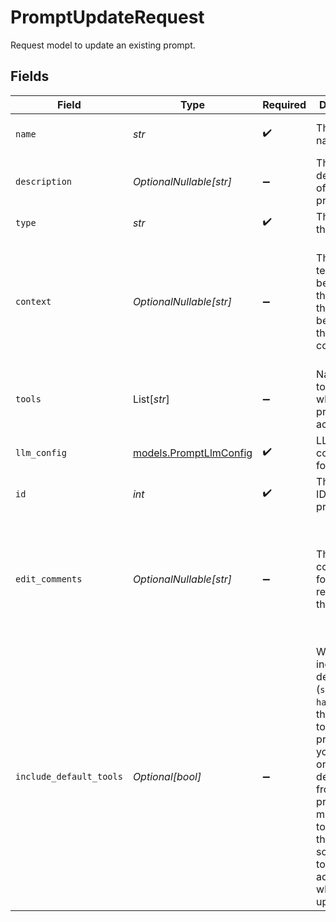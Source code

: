 # PromptUpdateRequest

Request model to update an existing prompt.


## Fields

| Field                                                                                                                                                                                                                                            | Type                                                                                                                                                                                                                                             | Required                                                                                                                                                                                                                                         | Description                                                                                                                                                                                                                                      | Example                                                                                                                                                                                                                                          |
| ------------------------------------------------------------------------------------------------------------------------------------------------------------------------------------------------------------------------------------------------ | ------------------------------------------------------------------------------------------------------------------------------------------------------------------------------------------------------------------------------------------------ | ------------------------------------------------------------------------------------------------------------------------------------------------------------------------------------------------------------------------------------------------ | ------------------------------------------------------------------------------------------------------------------------------------------------------------------------------------------------------------------------------------------------ | ------------------------------------------------------------------------------------------------------------------------------------------------------------------------------------------------------------------------------------------------ |
| `name`                                                                                                                                                                                                                                           | *str*                                                                                                                                                                                                                                            | :heavy_check_mark:                                                                                                                                                                                                                               | The prompt name                                                                                                                                                                                                                                  | Weather Agent Prompt                                                                                                                                                                                                                             |
| `description`                                                                                                                                                                                                                                    | *OptionalNullable[str]*                                                                                                                                                                                                                          | :heavy_minus_sign:                                                                                                                                                                                                                               | The description of the prompt                                                                                                                                                                                                                    | Prompt for a weather agent.                                                                                                                                                                                                                      |
| `type`                                                                                                                                                                                                                                           | *str*                                                                                                                                                                                                                                            | :heavy_check_mark:                                                                                                                                                                                                                               | The type of the prompt                                                                                                                                                                                                                           | prompt_v1                                                                                                                                                                                                                                        |
| `context`                                                                                                                                                                                                                                        | *OptionalNullable[str]*                                                                                                                                                                                                                          | :heavy_minus_sign:                                                                                                                                                                                                                               | The prompt text that will be sent to the LLM at the beginning of the conversation                                                                                                                                                                | You are a weather agent. Answer the user's questions about weather and nothing else.                                                                                                                                                             |
| `tools`                                                                                                                                                                                                                                          | List[*str*]                                                                                                                                                                                                                                      | :heavy_minus_sign:                                                                                                                                                                                                                               | Names of tools to which the prompt has access                                                                                                                                                                                                    | [<br/>"summary",<br/>"hangup"<br/>]                                                                                                                                                                                                              |
| `llm_config`                                                                                                                                                                                                                                     | [models.PromptLlmConfig](../models/promptllmconfig.md)                                                                                                                                                                                           | :heavy_check_mark:                                                                                                                                                                                                                               | LLM configuration for a prompt.                                                                                                                                                                                                                  |                                                                                                                                                                                                                                                  |
| `id`                                                                                                                                                                                                                                             | *int*                                                                                                                                                                                                                                            | :heavy_check_mark:                                                                                                                                                                                                                               | The internal ID of the prompt                                                                                                                                                                                                                    | 1                                                                                                                                                                                                                                                |
| `edit_comments`                                                                                                                                                                                                                                  | *OptionalNullable[str]*                                                                                                                                                                                                                          | :heavy_minus_sign:                                                                                                                                                                                                                               | The comments for the most recent edit to the prompt                                                                                                                                                                                              | Updated prompt text to include requirement to not answer questions that aren't about weather.                                                                                                                                                    |
| `include_default_tools`                                                                                                                                                                                                                          | *Optional[bool]*                                                                                                                                                                                                                                 | :heavy_minus_sign:                                                                                                                                                                                                                               | Whether to include the default tools (`summary`, `hangup`) in the list of tools for the prompt. If you remove one of the default tools from your prompt, you might want to disable this option so that the tool is not added again when updated. | true                                                                                                                                                                                                                                             |